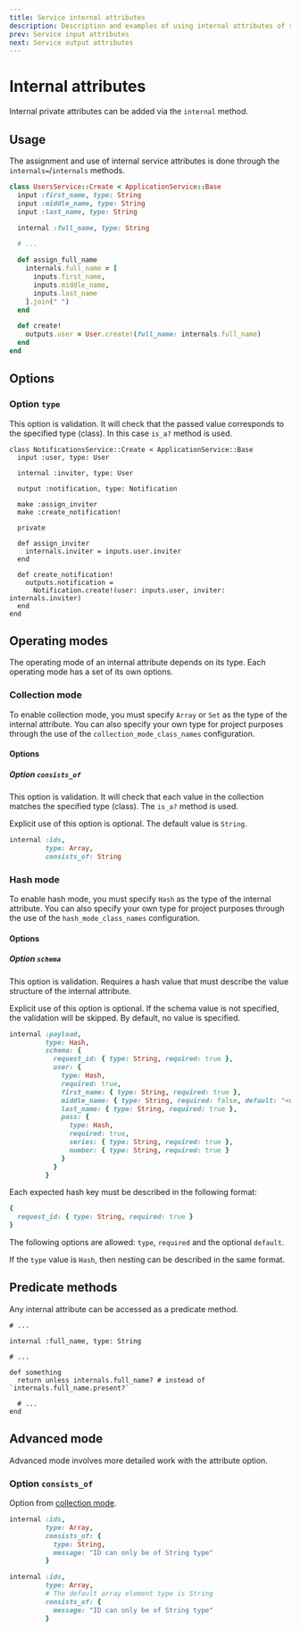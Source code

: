 ```yaml
---
title: Service internal attributes
description: Description and examples of using internal attributes of service
prev: Service input attributes
next: Service output attributes
---
```


# Internal attributes

Internal private attributes can be added via the `internal` method.

## Usage

The assignment and use of internal service attributes is done through the `internals=`/`internals` methods.

```ruby
class UsersService::Create < ApplicationService::Base
  input :first_name, type: String
  input :middle_name, type: String
  input :last_name, type: String

  internal :full_name, type: String

  # ...

  def assign_full_name
    internals.full_name = [
      inputs.first_name,
      inputs.middle_name,
      inputs.last_name
    ].join(" ")
  end

  def create!
    outputs.user = User.create!(full_name: internals.full_name)
  end
end
```

## Options

### Option `type`

This option is validation.
It will check that the passed value corresponds to the specified type (class).
In this case `is_a?` method is used.

```ruby{4,14,19}
class NotificationsService::Create < ApplicationService::Base
  input :user, type: User

  internal :inviter, type: User

  output :notification, type: Notification

  make :assign_inviter
  make :create_notification!

  private

  def assign_inviter
    internals.inviter = inputs.user.inviter
  end

  def create_notification!
    outputs.notification =
      Notification.create!(user: inputs.user, inviter: internals.inviter)
  end
end
```

## Operating modes

The operating mode of an internal attribute depends on its type.
Each operating mode has a set of its own options.

### Collection mode

To enable collection mode, you must specify `Array` or `Set` as the type of the internal attribute.
You can also specify your own type for project purposes through the use of the `collection_mode_class_names` configuration.

#### Options

##### Option `consists_of`

This option is validation.
It will check that each value in the collection matches the specified type (class).
The `is_a?` method is used.

Explicit use of this option is optional.
The default value is `String`.

```ruby
internal :ids,
         type: Array,
         consists_of: String
```

### Hash mode

To enable hash mode, you must specify `Hash` as the type of the internal attribute.
You can also specify your own type for project purposes through the use of the `hash_mode_class_names` configuration.

#### Options

##### Option `schema`

This option is validation.
Requires a hash value that must describe the value structure of the internal attribute.

Explicit use of this option is optional.
If the schema value is not specified, the validation will be skipped.
By default, no value is specified.

```ruby
internal :payload,
         type: Hash,
         schema: {
           request_id: { type: String, required: true },
           user: {
             type: Hash,
             required: true,
             first_name: { type: String, required: true },
             middle_name: { type: String, required: false, default: "<unknown>" },
             last_name: { type: String, required: true },
             pass: {
               type: Hash,
               required: true,
               series: { type: String, required: true },
               number: { type: String, required: true }
             }
           }
         }
```

Each expected hash key must be described in the following format:

```ruby
{
  request_id: { type: String, required: true }
}
```

The following options are allowed: `type`, `required` and the optional `default`.

If the `type` value is `Hash`, then nesting can be described in the same format.

## Predicate methods

Any internal attribute can be accessed as a predicate method.


```ruby{8}
# ...

internal :full_name, type: String

# ...

def something
  return unless internals.full_name? # instead of `internals.full_name.present?`

  # ...
end
```

## Advanced mode

Advanced mode involves more detailed work with the attribute option.

### Option `consists_of`

Option from [collection mode](../attributes/internal#collection-mode).

```ruby
internal :ids,
         type: Array,
         consists_of: {
           type: String,
           message: "ID can only be of String type"
         }
```

```ruby
internal :ids,
         type: Array,
         # The default array element type is String
         consists_of: {
           message: "ID can only be of String type"
         }
```
